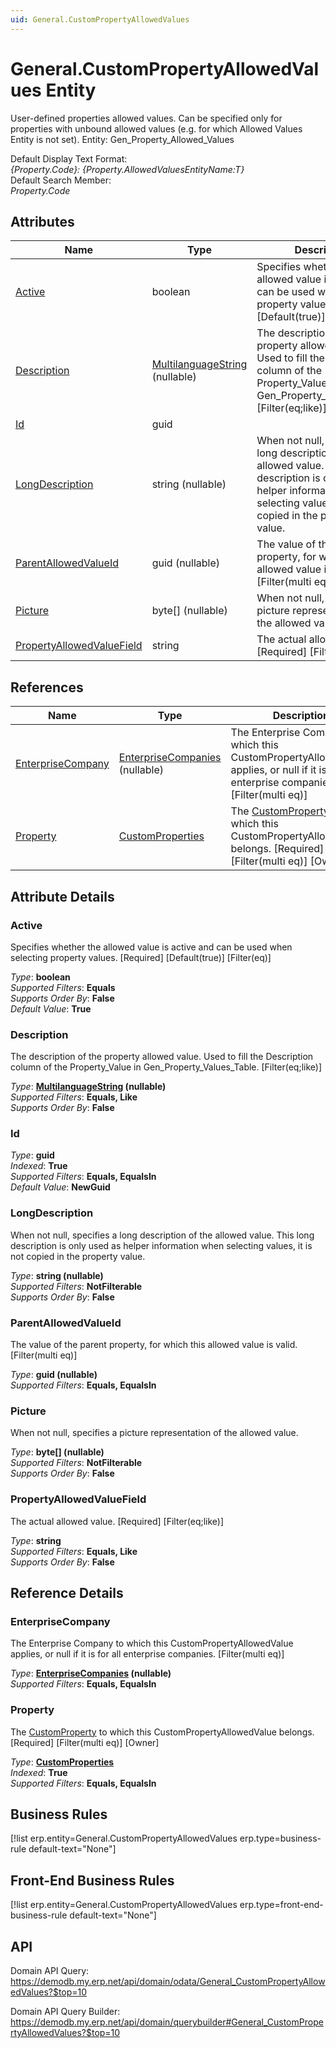 ```yaml
---
uid: General.CustomPropertyAllowedValues
---
```

# General.CustomPropertyAllowedValues Entity

User-defined properties allowed values. Can be specified only for properties with unbound allowed values (e.g. for which Allowed Values Entity is not set). Entity: Gen_Property_Allowed_Values

Default Display Text Format:  
_{Property.Code}: {Property.AllowedValuesEntityName:T}_  
Default Search Member:  
_Property.Code_  

## Attributes

| Name | Type | Description |
| ---- | ---- | --- |
| [Active](General.CustomPropertyAllowedValues.md#active) | boolean | Specifies whether the allowed value is active and can be used when selecting property values. [Required] [Default(true)] [Filter(eq)] 
| [Description](General.CustomPropertyAllowedValues.md#description) | [MultilanguageString](../data-types.md#multilanguagestring) (nullable) | The description of the property allowed value. Used to fill the Description column of the Property_Value in Gen_Property_Values_Table. [Filter(eq;like)] 
| [Id](General.CustomPropertyAllowedValues.md#id) | guid |  
| [LongDescription](General.CustomPropertyAllowedValues.md#longdescription) | string (nullable) | When not null, specifies a long description of the allowed value. This long description is only used as helper information when selecting values, it is not copied in the property value. 
| [ParentAllowedValueId](General.CustomPropertyAllowedValues.md#parentallowedvalueid) | guid (nullable) | The value of the parent property, for which this allowed value is valid. [Filter(multi eq)] 
| [Picture](General.CustomPropertyAllowedValues.md#picture) | byte[] (nullable) | When not null, specifies a picture representation of the allowed value. 
| [PropertyAllowedValueField](General.CustomPropertyAllowedValues.md#propertyallowedvaluefield) | string | The actual allowed value. [Required] [Filter(eq;like)] 

## References

| Name | Type | Description |
| ---- | ---- | --- |
| [EnterpriseCompany](General.CustomPropertyAllowedValues.md#enterprisecompany) | [EnterpriseCompanies](General.EnterpriseCompanies.md) (nullable) | The Enterprise Company to which this CustomPropertyAllowedValue applies, or null if it is for all enterprise companies. [Filter(multi eq)] |
| [Property](General.CustomPropertyAllowedValues.md#property) | [CustomProperties](General.CustomProperties.md) | The [CustomProperty](General.CustomProperties.md) to which this CustomPropertyAllowedValue belongs. [Required] [Filter(multi eq)] [Owner] |


## Attribute Details

### Active

Specifies whether the allowed value is active and can be used when selecting property values. [Required] [Default(true)] [Filter(eq)]

_Type_: **boolean**  
_Supported Filters_: **Equals**  
_Supports Order By_: **False**  
_Default Value_: **True**  

### Description

The description of the property allowed value. Used to fill the Description column of the Property_Value in Gen_Property_Values_Table. [Filter(eq;like)]

_Type_: **[MultilanguageString](../data-types.md#multilanguagestring) (nullable)**  
_Supported Filters_: **Equals, Like**  
_Supports Order By_: **False**  

### Id

_Type_: **guid**  
_Indexed_: **True**  
_Supported Filters_: **Equals, EqualsIn**  
_Default Value_: **NewGuid**  

### LongDescription

When not null, specifies a long description of the allowed value. This long description is only used as helper information when selecting values, it is not copied in the property value.

_Type_: **string (nullable)**  
_Supported Filters_: **NotFilterable**  
_Supports Order By_: **False**  

### ParentAllowedValueId

The value of the parent property, for which this allowed value is valid. [Filter(multi eq)]

_Type_: **guid (nullable)**  
_Supported Filters_: **Equals, EqualsIn**  

### Picture

When not null, specifies a picture representation of the allowed value.

_Type_: **byte[] (nullable)**  
_Supported Filters_: **NotFilterable**  
_Supports Order By_: **False**  

### PropertyAllowedValueField

The actual allowed value. [Required] [Filter(eq;like)]

_Type_: **string**  
_Supported Filters_: **Equals, Like**  
_Supports Order By_: **False**  


## Reference Details

### EnterpriseCompany

The Enterprise Company to which this CustomPropertyAllowedValue applies, or null if it is for all enterprise companies. [Filter(multi eq)]

_Type_: **[EnterpriseCompanies](General.EnterpriseCompanies.md) (nullable)**  
_Supported Filters_: **Equals, EqualsIn**  

### Property

The [CustomProperty](General.CustomProperties.md) to which this CustomPropertyAllowedValue belongs. [Required] [Filter(multi eq)] [Owner]

_Type_: **[CustomProperties](General.CustomProperties.md)**  
_Indexed_: **True**  
_Supported Filters_: **Equals, EqualsIn**  



## Business Rules

[!list erp.entity=General.CustomPropertyAllowedValues erp.type=business-rule default-text="None"]

## Front-End Business Rules

[!list erp.entity=General.CustomPropertyAllowedValues erp.type=front-end-business-rule default-text="None"]

## API

Domain API Query:
<https://demodb.my.erp.net/api/domain/odata/General_CustomPropertyAllowedValues?$top=10>

Domain API Query Builder:
<https://demodb.my.erp.net/api/domain/querybuilder#General_CustomPropertyAllowedValues?$top=10>

